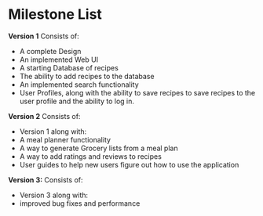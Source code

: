 # Milestone List

**Version 1**
Consists of:
- A complete Design
- An implemented Web UI
- A starting Database of recipes
- The ability to add recipes to the database
- An implemented search functionality
- User Profiles, along with the ability to save recipes to save recipes to the user profile and the ability to log in.

**Version 2**
Consists of:
- Version 1 along with:
- A meal planner functionality
- A way to generate Grocery lists from a meal plan
- A way to add ratings and reviews to recipes
- User guides to help new users figure out how to use the application

**Version 3:**
Consists of:
- Version 3 along with:
- improved bug fixes and performance
